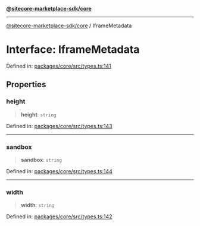 [**@sitecore-marketplace-sdk/core**](../README.md)

***

[@sitecore-marketplace-sdk/core](../README.md) / IframeMetadata

# Interface: IframeMetadata

Defined in: [packages/core/src/types.ts:141](https://github.com/Sitecore/sitecore-marketplace-sdk/blob/52ce51a9eb68c659f71f11d434c89a18a730796e/packages/core/src/types.ts#L141)

## Properties

### height

> **height**: `string`

Defined in: [packages/core/src/types.ts:143](https://github.com/Sitecore/sitecore-marketplace-sdk/blob/52ce51a9eb68c659f71f11d434c89a18a730796e/packages/core/src/types.ts#L143)

***

### sandbox

> **sandbox**: `string`

Defined in: [packages/core/src/types.ts:144](https://github.com/Sitecore/sitecore-marketplace-sdk/blob/52ce51a9eb68c659f71f11d434c89a18a730796e/packages/core/src/types.ts#L144)

***

### width

> **width**: `string`

Defined in: [packages/core/src/types.ts:142](https://github.com/Sitecore/sitecore-marketplace-sdk/blob/52ce51a9eb68c659f71f11d434c89a18a730796e/packages/core/src/types.ts#L142)
